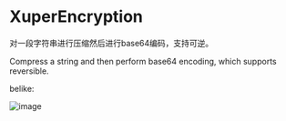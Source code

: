 # XuperEncryption
对一段字符串进行压缩然后进行base64编码，支持可逆。

Compress a string and then perform base64 encoding, which supports reversible.

belike:

![image](https://github.com/user-attachments/assets/f3960147-c39c-43fc-8399-ed4a4205b2c2)
